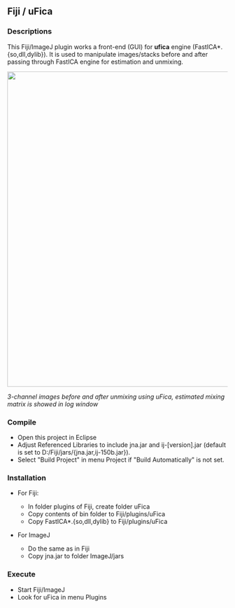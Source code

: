 ## Fiji / uFica

### Descriptions

This Fiji/ImageJ plugin works a front-end (GUI) for **ufica** engine
(FastICA*.{so,dll,dylib}). It is used to manipulate images/stacks before
and after passing through FastICA engine for estimation and unmixing.

<img src="http://lamdao.github.io/ufica/ufica.png" width="720px"/>

*3-channel images before and after unmixing using uFica, estimated
mixing matrix is showed in log window*

### Compile

- Open this project in Eclipse
- Adjust Referenced Libraries to include jna.jar and ij-[version].jar
(default is set to D:/Fiji/jars/{jna.jar,ij-150b.jar}).
- Select "Build Project" in menu Project if "Build Automatically" is not set.

### Installation

* For Fiji:
  - In folder plugins of Fiji, create folder uFica
  - Copy contents of bin folder to Fiji/plugins/uFica
  - Copy FastICA*.{so,dll,dylib} to Fiji/plugins/uFica

* For ImageJ
  - Do the same as in Fiji
  - Copy jna.jar to folder ImageJ/jars

### Execute

- Start Fiji/ImageJ
- Look for uFica in menu Plugins
